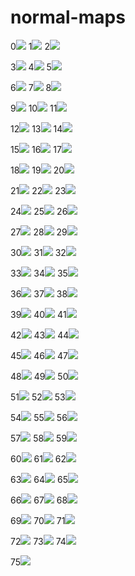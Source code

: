 # normal-maps
0[![](https://raw.githubusercontent.com/emmelleppi/normal-maps/master/preview/151_norm.JPG)](https://raw.githubusercontent.com/emmelleppi/normal-maps/normals/preview/151_norm.JPG)
1[![](https://raw.githubusercontent.com/emmelleppi/normal-maps/master/preview/152_norm.JPG)](https://raw.githubusercontent.com/emmelleppi/normal-maps/normals/preview/152_norm.JPG)
2[![](https://raw.githubusercontent.com/emmelleppi/normal-maps/master/preview/153_norm.JPG)](https://raw.githubusercontent.com/emmelleppi/normal-maps/normals/preview/153_norm.JPG)

3[![](https://raw.githubusercontent.com/emmelleppi/normal-maps/master/preview/154_norm.JPG)](https://raw.githubusercontent.com/emmelleppi/normal-maps/normals/preview/154_norm.JPG)
4[![](https://raw.githubusercontent.com/emmelleppi/normal-maps/master/preview/155_norm.JPG)](https://raw.githubusercontent.com/emmelleppi/normal-maps/normals/preview/155_norm.JPG)
5[![](https://raw.githubusercontent.com/emmelleppi/normal-maps/master/preview/156_norm.JPG)](https://raw.githubusercontent.com/emmelleppi/normal-maps/normals/preview/156_norm.JPG)

6[![](https://raw.githubusercontent.com/emmelleppi/normal-maps/master/preview/157_norm.JPG)](https://raw.githubusercontent.com/emmelleppi/normal-maps/normals/preview/157_norm.JPG)
7[![](https://raw.githubusercontent.com/emmelleppi/normal-maps/master/preview/158_norm.JPG)](https://raw.githubusercontent.com/emmelleppi/normal-maps/normals/preview/158_norm.JPG)
8[![](https://raw.githubusercontent.com/emmelleppi/normal-maps/master/preview/159_norm.JPG)](https://raw.githubusercontent.com/emmelleppi/normal-maps/normals/preview/159_norm.JPG)

9[![](https://raw.githubusercontent.com/emmelleppi/normal-maps/master/preview/160_norm.JPG)](https://raw.githubusercontent.com/emmelleppi/normal-maps/normals/preview/160_norm.JPG)
10[![](https://raw.githubusercontent.com/emmelleppi/normal-maps/master/preview/161_norm.JPG)](https://raw.githubusercontent.com/emmelleppi/normal-maps/normals/preview/161_norm.JPG)
11[![](https://raw.githubusercontent.com/emmelleppi/normal-maps/master/preview/162_norm.JPG)](https://raw.githubusercontent.com/emmelleppi/normal-maps/normals/preview/162_norm.JPG)

12[![](https://raw.githubusercontent.com/emmelleppi/normal-maps/master/preview/163_norm.JPG)](https://raw.githubusercontent.com/emmelleppi/normal-maps/normals/preview/163_norm.JPG)
13[![](https://raw.githubusercontent.com/emmelleppi/normal-maps/master/preview/164_norm.JPG)](https://raw.githubusercontent.com/emmelleppi/normal-maps/normals/preview/164_norm.JPG)
14[![](https://raw.githubusercontent.com/emmelleppi/normal-maps/master/preview/165_norm.JPG)](https://raw.githubusercontent.com/emmelleppi/normal-maps/normals/preview/165_norm.JPG)

15[![](https://raw.githubusercontent.com/emmelleppi/normal-maps/master/preview/166_norm.JPG)](https://raw.githubusercontent.com/emmelleppi/normal-maps/normals/preview/166_norm.JPG)
16[![](https://raw.githubusercontent.com/emmelleppi/normal-maps/master/preview/167_norm.JPG)](https://raw.githubusercontent.com/emmelleppi/normal-maps/normals/preview/167_norm.JPG)
17[![](https://raw.githubusercontent.com/emmelleppi/normal-maps/master/preview/168_norm.JPG)](https://raw.githubusercontent.com/emmelleppi/normal-maps/normals/preview/168_norm.JPG)

18[![](https://raw.githubusercontent.com/emmelleppi/normal-maps/master/preview/169_norm.JPG)](https://raw.githubusercontent.com/emmelleppi/normal-maps/normals/preview/169_norm.JPG)
19[![](https://raw.githubusercontent.com/emmelleppi/normal-maps/master/preview/170_norm.JPG)](https://raw.githubusercontent.com/emmelleppi/normal-maps/normals/preview/170_norm.JPG)
20[![](https://raw.githubusercontent.com/emmelleppi/normal-maps/master/preview/171_norm.JPG)](https://raw.githubusercontent.com/emmelleppi/normal-maps/normals/preview/171_norm.JPG)

21[![](https://raw.githubusercontent.com/emmelleppi/normal-maps/master/preview/172_norm.JPG)](https://raw.githubusercontent.com/emmelleppi/normal-maps/normals/preview/172_norm.JPG)
22[![](https://raw.githubusercontent.com/emmelleppi/normal-maps/master/preview/173_norm.JPG)](https://raw.githubusercontent.com/emmelleppi/normal-maps/normals/preview/173_norm.JPG)
23[![](https://raw.githubusercontent.com/emmelleppi/normal-maps/master/preview/174_norm.jpg)](https://raw.githubusercontent.com/emmelleppi/normal-maps/normals/preview/174_norm.jpg)

24[![](https://raw.githubusercontent.com/emmelleppi/normal-maps/master/preview/175_norm.JPG)](https://raw.githubusercontent.com/emmelleppi/normal-maps/normals/preview/175_norm.JPG)
25[![](https://raw.githubusercontent.com/emmelleppi/normal-maps/master/preview/176_norm.JPG)](https://raw.githubusercontent.com/emmelleppi/normal-maps/normals/preview/176_norm.JPG)
26[![](https://raw.githubusercontent.com/emmelleppi/normal-maps/master/preview/177_norm.JPG)](https://raw.githubusercontent.com/emmelleppi/normal-maps/normals/preview/177_norm.JPG)

27[![](https://raw.githubusercontent.com/emmelleppi/normal-maps/master/preview/178_norm.JPG)](https://raw.githubusercontent.com/emmelleppi/normal-maps/normals/preview/178_norm.JPG)
28[![](https://raw.githubusercontent.com/emmelleppi/normal-maps/master/preview/179_norm.JPG)](https://raw.githubusercontent.com/emmelleppi/normal-maps/normals/preview/179_norm.JPG)
29[![](https://raw.githubusercontent.com/emmelleppi/normal-maps/master/preview/180_norm.JPG)](https://raw.githubusercontent.com/emmelleppi/normal-maps/normals/preview/180_norm.JPG)

30[![](https://raw.githubusercontent.com/emmelleppi/normal-maps/master/preview/181_norm.JPG)](https://raw.githubusercontent.com/emmelleppi/normal-maps/normals/preview/181_norm.JPG)
31[![](https://raw.githubusercontent.com/emmelleppi/normal-maps/master/preview/182_norm.JPG)](https://raw.githubusercontent.com/emmelleppi/normal-maps/normals/preview/182_norm.JPG)
32[![](https://raw.githubusercontent.com/emmelleppi/normal-maps/master/preview/183_norm.JPG)](https://raw.githubusercontent.com/emmelleppi/normal-maps/normals/preview/183_norm.JPG)

33[![](https://raw.githubusercontent.com/emmelleppi/normal-maps/master/preview/184_norm.JPG)](https://raw.githubusercontent.com/emmelleppi/normal-maps/normals/preview/184_norm.JPG)
34[![](https://raw.githubusercontent.com/emmelleppi/normal-maps/master/preview/185_norm.JPG)](https://raw.githubusercontent.com/emmelleppi/normal-maps/normals/preview/185_norm.JPG)
35[![](https://raw.githubusercontent.com/emmelleppi/normal-maps/master/preview/186_norm.JPG)](https://raw.githubusercontent.com/emmelleppi/normal-maps/normals/preview/186_norm.JPG)

36[![](https://raw.githubusercontent.com/emmelleppi/normal-maps/master/preview/187_norm.JPG)](https://raw.githubusercontent.com/emmelleppi/normal-maps/normals/preview/187_norm.JPG)
37[![](https://raw.githubusercontent.com/emmelleppi/normal-maps/master/preview/188_norm.JPG)](https://raw.githubusercontent.com/emmelleppi/normal-maps/normals/preview/188_norm.JPG)
38[![](https://raw.githubusercontent.com/emmelleppi/normal-maps/master/preview/189_norm.JPG)](https://raw.githubusercontent.com/emmelleppi/normal-maps/normals/preview/189_norm.JPG)

39[![](https://raw.githubusercontent.com/emmelleppi/normal-maps/master/preview/190_norm.JPG)](https://raw.githubusercontent.com/emmelleppi/normal-maps/normals/preview/190_norm.JPG)
40[![](https://raw.githubusercontent.com/emmelleppi/normal-maps/master/preview/191_norm.JPG)](https://raw.githubusercontent.com/emmelleppi/normal-maps/normals/preview/191_norm.JPG)
41[![](https://raw.githubusercontent.com/emmelleppi/normal-maps/master/preview/192_norm.JPG)](https://raw.githubusercontent.com/emmelleppi/normal-maps/normals/preview/192_norm.JPG)

42[![](https://raw.githubusercontent.com/emmelleppi/normal-maps/master/preview/193_norm.JPG)](https://raw.githubusercontent.com/emmelleppi/normal-maps/normals/preview/193_norm.JPG)
43[![](https://raw.githubusercontent.com/emmelleppi/normal-maps/master/preview/194_norm.JPG)](https://raw.githubusercontent.com/emmelleppi/normal-maps/normals/preview/194_norm.JPG)
44[![](https://raw.githubusercontent.com/emmelleppi/normal-maps/master/preview/195_norm.JPG)](https://raw.githubusercontent.com/emmelleppi/normal-maps/normals/preview/195_norm.JPG)

45[![](https://raw.githubusercontent.com/emmelleppi/normal-maps/master/preview/196_norm.JPG)](https://raw.githubusercontent.com/emmelleppi/normal-maps/normals/preview/196_norm.JPG)
46[![](https://raw.githubusercontent.com/emmelleppi/normal-maps/master/preview/197_norm.JPG)](https://raw.githubusercontent.com/emmelleppi/normal-maps/normals/preview/197_norm.JPG)
47[![](https://raw.githubusercontent.com/emmelleppi/normal-maps/master/preview/198_norm.JPG)](https://raw.githubusercontent.com/emmelleppi/normal-maps/normals/preview/198_norm.JPG)

48[![](https://raw.githubusercontent.com/emmelleppi/normal-maps/master/preview/199_norm.JPG)](https://raw.githubusercontent.com/emmelleppi/normal-maps/normals/preview/199_norm.JPG)
49[![](https://raw.githubusercontent.com/emmelleppi/normal-maps/master/preview/200_norm.JPG)](https://raw.githubusercontent.com/emmelleppi/normal-maps/normals/preview/200_norm.JPG)
50[![](https://raw.githubusercontent.com/emmelleppi/normal-maps/master/preview/201_norm.jpg)](https://raw.githubusercontent.com/emmelleppi/normal-maps/normals/preview/201_norm.jpg)

51[![](https://raw.githubusercontent.com/emmelleppi/normal-maps/master/preview/202_norm.jpg)](https://raw.githubusercontent.com/emmelleppi/normal-maps/normals/preview/202_norm.jpg)
52[![](https://raw.githubusercontent.com/emmelleppi/normal-maps/master/preview/203_norm.jpg)](https://raw.githubusercontent.com/emmelleppi/normal-maps/normals/preview/203_norm.jpg)
53[![](https://raw.githubusercontent.com/emmelleppi/normal-maps/master/preview/204_norm.jpg)](https://raw.githubusercontent.com/emmelleppi/normal-maps/normals/preview/204_norm.jpg)

54[![](https://raw.githubusercontent.com/emmelleppi/normal-maps/master/preview/205_norm.jpg)](https://raw.githubusercontent.com/emmelleppi/normal-maps/normals/preview/205_norm.jpg)
55[![](https://raw.githubusercontent.com/emmelleppi/normal-maps/master/preview/206_norm.jpg)](https://raw.githubusercontent.com/emmelleppi/normal-maps/normals/preview/206_norm.jpg)
56[![](https://raw.githubusercontent.com/emmelleppi/normal-maps/master/preview/207_norm.jpg)](https://raw.githubusercontent.com/emmelleppi/normal-maps/normals/preview/207_norm.jpg)

57[![](https://raw.githubusercontent.com/emmelleppi/normal-maps/master/preview/208_norm.jpg)](https://raw.githubusercontent.com/emmelleppi/normal-maps/normals/preview/208_norm.jpg)
58[![](https://raw.githubusercontent.com/emmelleppi/normal-maps/master/preview/209_norm.jpg)](https://raw.githubusercontent.com/emmelleppi/normal-maps/normals/preview/209_norm.jpg)
59[![](https://raw.githubusercontent.com/emmelleppi/normal-maps/master/preview/210_norm.jpg)](https://raw.githubusercontent.com/emmelleppi/normal-maps/normals/preview/210_norm.jpg)

60[![](https://raw.githubusercontent.com/emmelleppi/normal-maps/master/preview/211_norm.jpg)](https://raw.githubusercontent.com/emmelleppi/normal-maps/normals/preview/211_norm.jpg)
61[![](https://raw.githubusercontent.com/emmelleppi/normal-maps/master/preview/212_norm.jpg)](https://raw.githubusercontent.com/emmelleppi/normal-maps/normals/preview/212_norm.jpg)
62[![](https://raw.githubusercontent.com/emmelleppi/normal-maps/master/preview/213_norm.jpg)](https://raw.githubusercontent.com/emmelleppi/normal-maps/normals/preview/213_norm.jpg)

63[![](https://raw.githubusercontent.com/emmelleppi/normal-maps/master/preview/214_norm.jpg)](https://raw.githubusercontent.com/emmelleppi/normal-maps/normals/preview/214_norm.jpg)
64[![](https://raw.githubusercontent.com/emmelleppi/normal-maps/master/preview/215_norm.jpg)](https://raw.githubusercontent.com/emmelleppi/normal-maps/normals/preview/215_norm.jpg)
65[![](https://raw.githubusercontent.com/emmelleppi/normal-maps/master/preview/216_norm.jpg)](https://raw.githubusercontent.com/emmelleppi/normal-maps/normals/preview/216_norm.jpg)

66[![](https://raw.githubusercontent.com/emmelleppi/normal-maps/master/preview/217_norm.jpg)](https://raw.githubusercontent.com/emmelleppi/normal-maps/normals/preview/217_norm.jpg)
67[![](https://raw.githubusercontent.com/emmelleppi/normal-maps/master/preview/218_norm.jpg)](https://raw.githubusercontent.com/emmelleppi/normal-maps/normals/preview/218_norm.jpg)
68[![](https://raw.githubusercontent.com/emmelleppi/normal-maps/master/preview/219_norm.jpg)](https://raw.githubusercontent.com/emmelleppi/normal-maps/normals/preview/219_norm.jpg)

69[![](https://raw.githubusercontent.com/emmelleppi/normal-maps/master/preview/220_norm.jpg)](https://raw.githubusercontent.com/emmelleppi/normal-maps/normals/preview/220_norm.jpg)
70[![](https://raw.githubusercontent.com/emmelleppi/normal-maps/master/preview/221_norm.jpg)](https://raw.githubusercontent.com/emmelleppi/normal-maps/normals/preview/221_norm.jpg)
71[![](https://raw.githubusercontent.com/emmelleppi/normal-maps/master/preview/222_norm.jpg)](https://raw.githubusercontent.com/emmelleppi/normal-maps/normals/preview/222_norm.jpg)

72[![](https://raw.githubusercontent.com/emmelleppi/normal-maps/master/preview/223_norm.jpg)](https://raw.githubusercontent.com/emmelleppi/normal-maps/normals/preview/223_norm.jpg)
73[![](https://raw.githubusercontent.com/emmelleppi/normal-maps/master/preview/224_norm.jpg)](https://raw.githubusercontent.com/emmelleppi/normal-maps/normals/preview/224_norm.jpg)
74[![](https://raw.githubusercontent.com/emmelleppi/normal-maps/master/preview/225_norm.jpg)](https://raw.githubusercontent.com/emmelleppi/normal-maps/normals/preview/225_norm.jpg)

75[![](https://raw.githubusercontent.com/emmelleppi/normal-maps/master/preview/226_norm.jpg)](https://raw.githubusercontent.com/emmelleppi/normal-maps/normals/preview/226_norm.jpg)
